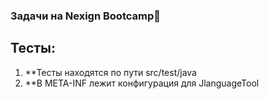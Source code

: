 ### Задачи на Nexign Bootcamp🐄

## Тесты: 
1. **Тесты находятся по пути src/test/java
2. **В META-INF лежит конфигурация для JlanguageTool
